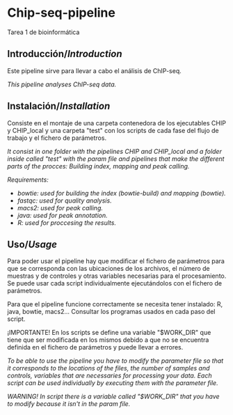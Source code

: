 # Chip-seq-pipeline
Tarea 1 de bioinformática

Introducción/*Introduction*
-------------------------

Este pipeline sirve para llevar a cabo el análisis de ChIP-seq.

*This pipeline analyses ChIP-seq data.*

Instalación/*Installation*
------------------------

Consiste en el montaje de una carpeta contenedora de los ejecutables CHIP y CHIP_local y una carpeta "test" con los scripts de cada fase del flujo de trabajo y el fichero de parámetros.




*It consist in one folder with the pipelines CHIP and CHIP_local and a folder inside called "test" with the param file and pipelines that make the different parts of the procces: Building index, mapping and peak calling.*

*Requirements:*
 - *bowtie: used for building the index (bowtie-build) and mapping (bowtie).*
 - *fastqc: used for quality analysis.*
 - *macs2: used for peak calling.*
 - *java: used for peak annotation.*
 - *R: used for proccesing the results.*

Uso/*Usage*
----------

Para poder usar el pipeline hay que modificar el fichero de parámetros para que se corresponda con las ubicaciones de los archivos, el número de muestras y de controles y otras variables necesarias para el procesamiento. Se puede usar cada script individualmente ejecutándolos con el fichero de parámetros.

Para que el pipeline funcione correctamente se necesita tener instalado: R, java, bowtie, macs2... Consultar los programas usados en cada paso del script.

¡IMPORTANTE! En los scripts se define una variable "$WORK_DIR" que tiene que ser modificada en los mismos debido a que no se encuentra definida en el fichero de parámetros y puede llevar a errores.





*To be able to use the pipeline you have to modify the parameter file so that it corresponds to the locations of the files, the number of samples and controls, variables that are necessaries for processing your data. Each script can be used individually by executing them with the parameter file.*

*WARNING! In script there is a variable called "$WORK_DIR" that you have to modify because it isn't in the param file.*
